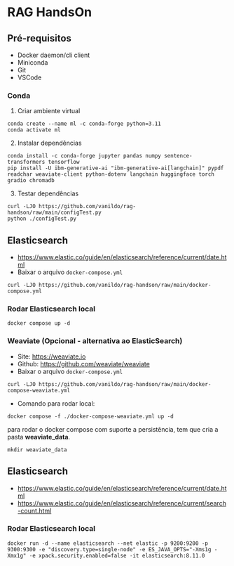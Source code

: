 # RAG HandsOn

## Pré-requisitos

- Docker daemon/cli client
- Miniconda
- Git
- VSCode

### Conda

1. Criar ambiente virtual
```shell
conda create --name ml -c conda-forge python=3.11
conda activate ml
```

2. Instalar dependências
```shell
conda install -c conda-forge jupyter pandas numpy sentence-transformers tensorflow 
pip install -U ibm-generative-ai "ibm-generative-ai[langchain]" pypdf readchar weaviate-client python-dotenv langchain huggingface torch gradio chromadb
```

3. Testar dependências
```shell
curl -LJO https://github.com/vanildo/rag-handson/raw/main/configTest.py
python ./configTest.py
```


## Elasticsearch

- <https://www.elastic.co/guide/en/elasticsearch/reference/current/date.html>
- Baixar o arquivo ```docker-compose.yml```

```shell
curl -LJO https://github.com/vanildo/rag-handson/raw/main/docker-compose.yml
```

### Rodar Elasticsearch local

```shell
docker compose up -d
```

### Weaviate (Opcional - alternativa ao ElasticSearch)

- Site: <https://weaviate.io>
- Github: <https://github.com/weaviate/weaviate>
- Baixar o arquivo ```docker-compose.yml```

```shell
curl -LJO https://github.com/vanildo/rag-handson/raw/main/docker-compose-weaviate.yml
```

- Comando para rodar local:

```shell
docker compose -f ./docker-compose-weaviate.yml up -d
```

para rodar o docker compose com suporte a persistência, tem que cria a pasta __weaviate_data__.

```shell
mkdir weaviate_data
```

## Elasticsearch

- <https://www.elastic.co/guide/en/elasticsearch/reference/current/date.html>
- <https://www.elastic.co/guide/en/elasticsearch/reference/current/search-count.html>

### Rodar Elasticsearch local

```shell
docker run -d --name elasticsearch --net elastic -p 9200:9200 -p 9300:9300 -e "discovery.type=single-node" -e ES_JAVA_OPTS="-Xms1g -Xmx1g" -e xpack.security.enabled=false -it elasticsearch:8.11.0
```
